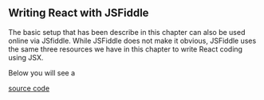 ## Writing React with JSFiddle

The basic setup that has been describe in this chapter can also be used online via JSfiddle. While JSFiddle does not make it obvious, JSFiddle uses the same three resources we have in this chapter to write React coding using JSX.

Below you will see a 

[source code](https://jsfiddle.net/bvpe4j39/#height=600)